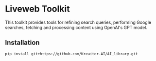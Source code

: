# Liveweb Toolkit

This toolkit provides tools for refining search queries, performing Google searches, fetching and processing content using OpenAI's GPT model.

## Installation

```bash
pip install git+https://github.com/Kreaitor-AI/AI_library.git
